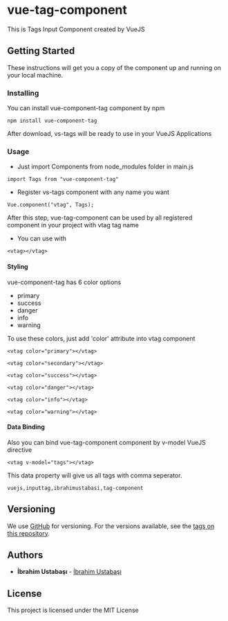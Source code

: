 # vue-tag-component

This is Tags Input Component created by VueJS

## Getting Started

These instructions will get you a copy of the component up and running on your local machine.

### Installing

You can install vue-component-tag component by npm

```
npm install vue-component-tag
```

After download, vs-tags will be ready to use in your VueJS Applications

### Usage

* Just import Components from node_modules folder in main.js

```
import Tags from "vue-component-tag"
```

* Register vs-tags component with any name you want

```
Vue.component("vtag", Tags);
```

After this step, vue-tag-component can be used by all registered component in your project with vtag tag name 

* You can use with <vtag></vtag>

```
<vtag></vtag>
```

#### Styling

vue-component-tag has 6 color options

* primary
* success
* danger
* info
* warning

To use these colors, just add 'color' attribute into vtag component

```
<vtag color="primary"></vtag>
```

```
<vtag color="secondary"></vtag>
```

```
<vtag color="success"></vtag>
```

```
<vtag color="danger"></vtag>
```

```
<vtag color="info"></vtag>
```

```
<vtag color="warning"></vtag>
```

#### Data Binding

Also you can bind vue-tag-component component by v-model VueJS directive

```
<vtag v-model="tags"></vtag>
```

This data property will give us all tags with comma seperator.

```
vuejs,inputtag,ibrahimustabasi,tag-component
```

## Versioning

We use [GitHub](https://github.com/ustabasiibrahim/vue-tag-component) for versioning. For the versions available, see the [tags on this repository](https://github.com/ustabasiibrahim/vue-tag-component/tags). 

## Authors

* **İbrahim Ustabaşı** - [İbrahim Ustabaşı](https://github.com/ustabasiibrahim)

## License

This project is licensed under the MIT License

